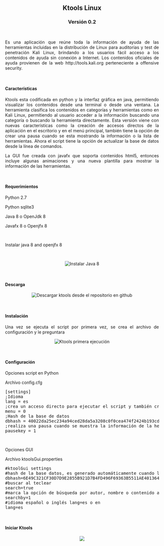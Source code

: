 
<h2 align="center">Ktools Linux</h2>
<h3 align="center">Versión 0.2</h3><br>
<p align="justify">Es una aplicación que reúne toda la información de ayuda de las herramientas incluidas en la distribución de Linux para auditorias y test de penetración Kali Linux, brindando a los usuarios fácil acceso a los contenidos de ayuda sin conexión a Internet. Los contenidos oficiales de ayuda provienen de la web http://tools.kali.org perteneciente a offensive security. </p>
<br>
<h4 align="left">Características</h4>
<p align="justify">Ktools esta codificada en python y la interfaz gráfica en java, permitiendo visualizar los contenidos desde una terminal o desde una ventana. La herramienta clasifica los contenidos en categorías y herramientas como en Kali Linux, permitiendo al usuario acceder a la información buscando una categoría o buscando la herramienta directamente. Esta versión viene con nuevas características como la creación de accesos directos de la aplicación en el escritorio y en el menú principal, también tiene la opción de crear una pausa cuando se esta mostrando la información o la lista de herramientas. Ahora el script tiene la opción de actualizar la base de datos desde la línea de comandos.</p>
<p align="justify">La GUI fue creada con javafx que soporta contenidos html5, entonces incluye algunas animaciones y una nueva plantilla para mostrar la información de las herramientas.</p>
<br>
<h4 align="left">Requerimientos</h4>
<p align="justify">Python 2.7</p>
<p align="justify">Python sqlite3</p>
<p align="justify">Java 8 o OpenJdk 8</p>
<p align="justify">Javafx 8 o Openjfx 8</p>
<br>
<p>Instalar java 8 and openjfx 8</p>
<br>
<p align="center"><img title="Instalar Java 8" src="https://4.bp.blogspot.com/-uDinyAevxBQ/WszpuFKm-oI/AAAAAAAAAV8/xxHSUyYF8oAOV3LiSbal7T0Y_8rjxKcaQCLcBGAs/s1600/install%2B1.png"></p>
<br>
<h4 align="left">Descarga</h4>
<p align="center"><img title="Descargar ktools desde el repositorio en github" src="https://2.bp.blogspot.com/-k7vaLfJ3QtA/WszqujbYX4I/AAAAAAAAAWE/B71VmnFzsMUYKoFVaP73iDfcUDWLqV6_gCLcBGAs/s1600/install%2B2.png"></p>
<br>
<h4 align="left">Instalación</h4>
<p align="justify">Una vez se ejecuta el script por primera vez, se crea el archivo de configuración y le preguntara</p>
<p align="center"><img title="Ktools primera ejecución" src="https://3.bp.blogspot.com/-_6KD-fjZSVk/Ws0OZ3LVKEI/AAAAAAAAAYw/1UpHvyxmak0CHl7xukzgmlTxSptEyyCbACLcBGAs/s1600/installes1.png">
</p>
<br>
<h4 align="left">Configuración</h4>
<p align="justify">Opciones script en Python</p>
<p align="justify">Archivo config.cfg</p>
<p align="justify">
<pre>
[settings]
;Idioma
lang = es
;crea un acceso directo para ejecutar el script y también crea los menús del programa en el escritorio y en el menú principal
menu = 0
;Hash de la base de datos
dbhash = 40022da25ec234a94ced28da5a3208c0f0cea474f2424b193cdb606ea7189336
;realiza una pausa cuando se muestra la información de la herramienta o cuando se listan todas las herramientas, debe presionar enter para continuar o q para salir
pausekey = 1
</pre>
</p>
<br>
<p align="justify">Opciones GUI</p>
<p align="justify">Archivo ktoolsGui.properties</p>
<p align="justify">
<pre>
#ktoolGui settings
#hash de la base datos, es generado automáticamente cuando la base de datos cambia
dbhash=6E49C321CF30D7D9E2855B921D7B4FD496F69363B5511AE4013649CF020BE7FB
#buscar al teclear 
search=true
#marca la opción de búsqueda por autor, nombre o contenido al iniciar la aplicación, 1=autor 2=nombre 3=contenido
searchby=1
#idioma español o inglés lang=es o en
lang=es
</pre>
</p>
<br>
<h4 align="left">Iniciar Ktools</h4>
<p align="center">
<img src="https://3.bp.blogspot.com/-7TQQs6qoPwA/Ws0R6Tpr7II/AAAAAAAAAZM/llcTzPe-2KcIl-Jg6lG-jjyJ2j2ugE9cACLcBGAs/s1600/installes2.png"></p>

